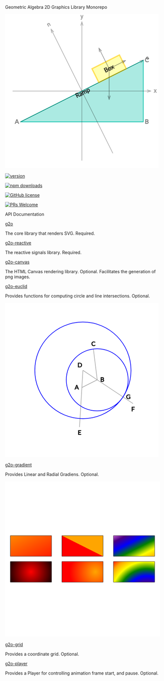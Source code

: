 Geometric Algebra 2D Graphics Library Monorepo

![](./images/ramp.png)

[![version](https://img.shields.io/npm/v/g2o.svg)](https://www.npmjs.com/package/g2o) 

[![npm downloads](https://img.shields.io/npm/dm/g2o.svg)](https://npm-stat.com/charts.html?package=g2o&from=2024-03-27)

[![GitHub license](https://img.shields.io/badge/license-MIT-blue.svg)](./LICENSE)

[![PRs Welcome](https://img.shields.io/badge/PRs-welcome-brightgreen.svg)](./CONTRIBUTING.md)

API Documentation

[g2o](https://geometryzen.github.io/g2o-mono)

The core library that renders SVG. Required.

[g2o-reactive](https://geometryzen.github.io/g2o-mono/reactive)

The reactive signals library. Required.

[g2o-canvas](https://geometryzen.github.io/g2o-mono/canvas)

The HTML Canvas rendering library. Optional. Facilitates the generation of png images.

[g2o-euclid](https://geometryzen.github.io/g2o-mono/euclid)

Provides functions for computing circle and line intersections. Optional.

![](./images/euclid.png)


[g2o-gradient](https://geometryzen.github.io/g2o-mono/gradient)

Provides Linear and Radial Gradiens. Optional.

![](./images/gradient.png)

[g2o-grid](https://geometryzen.github.io/g2o-mono/grid)

Provides a coordinate grid. Optional.

[g2o-player](https://geometryzen.github.io/g2o-mono/player)

Provides a Player for controlling animation frame start, and pause. Optional.
